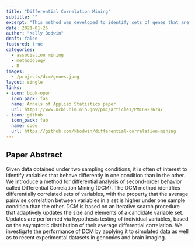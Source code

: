 ```yaml
---
title: "Differential Correlation Mining"
subtitle: ""
excerpt: "This method was developed to identify sets of genes that are more inter-correlated under one condition than under another; genes that are correlated among patients with a certain disease, but uncorrelated among those without the disease.  The DCM method relies on statistical testing principles to iteratively search until a significantly differential set is discovered."
date: 2021-01-25
author: "Kelly Bodwin"
draft: false
featured: true
categories:
  - association mining
  - methodology
  - R
images:
  - /projects/dcm/genes.jpeg
layout: single
links:
- icon: book-open
  icon_pack: fas
  name: Annals of Applied Statistics paper
  url: https://www.ncbi.nlm.nih.gov/pmc/articles/PMC6927674/
- icon: github
  icon_pack: fab
  name: code
  url: https://github.com/kbodwin/differential-correlation-mining
---
```


## Paper Abstract

Given data obtained under two sampling conditions, it is often of interest to identify variables that behave differently in one condition than in the other. We introduce a method for differential analysis of second-order behavior called Differential Correlation Mining (DCM). The DCM method identifies differentially correlated sets of variables, with the property that the average pairwise correlation between variables in a set is higher under one sample condition than the other. DCM is based on an iterative search procedure that adaptively updates the size and elements of a candidate variable set. Updates are performed via hypothesis testing of individual variables, based on the asymptotic distribution of their average differential correlation. We investigate the performance of DCM by applying it to simulated data as well as to recent experimental datasets in genomics and brain imaging.